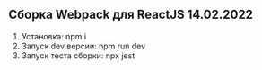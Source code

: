 ## Сборка Webpack для ReactJS 14.02.2022

1) Установка: npm i
2) Запуск dev версии: npm run dev
3) Запуск теста сборки: npx jest
